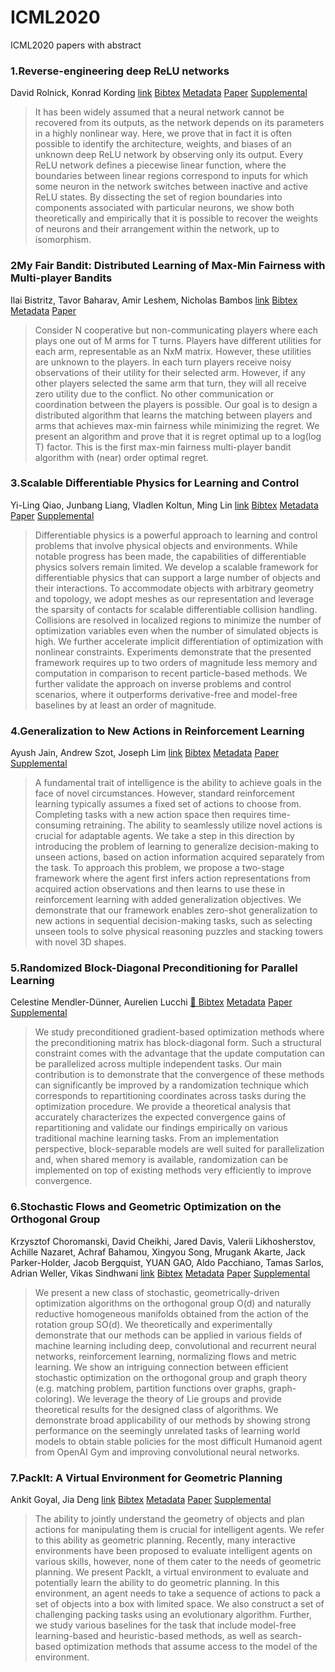 # ICML2020
ICML2020 papers with abstract

### 1.Reverse-engineering deep ReLU networks
  David Rolnick, Konrad Kording [link](https://proceedings.icml.cc/book/3241.pdf) [Bibtex](https://proceedings.icml.cc/book/3241.pdf/static/paper_files/icml/2020/1-Bibtex.bib) [Metadata](https://proceedings.icml.cc/book/3241.pdf/static/paper_files/icml/2020/1-Metadata.json) [Paper](https://proceedings.icml.cc/book/3241.pdf/static/paper_files/icml/2020/1-Paper.pdf) [Supplemental](https://proceedings.icml.cc/book/3241.pdf/static/paper_files/icml/2020/1-Supplemental.zip)
> It has been widely assumed that a neural network cannot be recovered from its outputs, as the  network depends on its parameters in a highly nonlinear way. Here, we prove that in fact it is often possible to identify the architecture, weights, and biases of an unknown deep ReLU network by observing only its output. Every ReLU network defines a piecewise linear function, where the boundaries between linear regions correspond to inputs for which some neuron in the network switches between inactive and active ReLU states. By dissecting the set of region boundaries into components associated with particular neurons, we show both theoretically and empirically that it is possible to recover the weights of neurons and their arrangement within the network, up to isomorphism.
### 2My Fair Bandit: Distributed Learning of Max-Min Fairness with Multi-player Bandits
  Ilai Bistritz, Tavor Baharav, Amir Leshem, Nicholas Bambos [link](https://proceedings.icml.cc/book/3242.pdf) [Bibtex](https://proceedings.icml.cc/book/3242.pdf/static/paper_files/icml/2020/11-Bibtex.bib) [Metadata](https://proceedings.icml.cc/book/3242.pdf/static/paper_files/icml/2020/11-Metadata.json) [Paper](https://proceedings.icml.cc/book/3242.pdf/static/paper_files/icml/2020/11-Paper.pdf)
> Consider N cooperative but non-communicating players where each plays one out of M arms for T turns. Players have different utilities for each arm, representable as an NxM matrix. However, these utilities are unknown to the players. In each turn players receive noisy observations of their utility for their selected arm. However, if any other players selected the same arm that turn, they will all receive zero utility due to the conflict. No other communication or coordination between the players is possible. Our goal is to design a distributed algorithm that learns the matching between players and arms that achieves max-min fairness while minimizing the regret. We present an algorithm and prove that it is regret optimal up to a log(log T) factor. This is the first max-min fairness multi-player bandit algorithm with (near) order optimal regret. 
### 3.Scalable Differentiable Physics for Learning and Control
  Yi-Ling Qiao, Junbang Liang, Vladlen Koltun, Ming Lin [link](https://proceedings.icml.cc/book/3243.pdf) [Bibtex](https://proceedings.icml.cc/book/3243.pdf/static/paper_files/icml/2020/15-Bibtex.bib) [Metadata](https://proceedings.icml.cc/book/3243.pdf/static/paper_files/icml/2020/15-Metadata.json) [Paper](https://proceedings.icml.cc/book/3243.pdf/static/paper_files/icml/2020/15-Paper.pdf) [Supplemental](https://proceedings.icml.cc/book/3243.pdf/static/paper_files/icml/2020/15-Supplemental.pdf)
> Differentiable physics is a powerful approach to learning and control problems that involve physical objects and environments. While notable progress has been made, the capabilities of differentiable physics solvers remain limited. We develop a scalable framework for differentiable physics that can support a large number of objects and their interactions. To accommodate objects with arbitrary geometry and topology, we adopt meshes as our representation and leverage the sparsity of contacts for scalable differentiable collision handling. Collisions are resolved in localized regions to minimize the number of optimization variables even when the number of simulated objects is high. We further accelerate implicit differentiation of optimization with nonlinear constraints. Experiments demonstrate that the presented framework requires up to two orders of magnitude less memory and computation in comparison to recent particle-based methods. We further validate the approach on inverse problems and control scenarios, where it outperforms derivative-free and model-free baselines by at least an order of magnitude.
### 4.Generalization to New Actions in Reinforcement Learning
  Ayush Jain, Andrew Szot, Joseph Lim [link](https://proceedings.icml.cc/book/3244.pdf) [Bibtex](https://proceedings.icml.cc/book/3244.pdf/static/paper_files/icml/2020/29-Bibtex.bib) [Metadata](https://proceedings.icml.cc/book/3244.pdf/static/paper_files/icml/2020/29-Metadata.json) [Paper](https://proceedings.icml.cc/book/3244.pdf/static/paper_files/icml/2020/29-Paper.pdf) [Supplemental](https://proceedings.icml.cc/book/3244.pdf/static/paper_files/icml/2020/29-Supplemental.pdf)
> A fundamental trait of intelligence is the ability to achieve goals in the face of novel circumstances. However, standard reinforcement learning typically assumes a fixed set of actions to choose from. Completing tasks with a new action space then requires time-consuming retraining. The ability to seamlessly utilize novel actions is crucial for adaptable agents. We take a step in this direction by introducing the problem of learning to generalize decision-making to unseen actions, based on action information acquired separately from the task. To approach this problem, we propose a two-stage framework where the agent first infers action representations from acquired action observations and then learns to use these in reinforcement learning with added generalization objectives. We demonstrate that our framework enables zero-shot generalization to new actions in sequential decision-making tasks, such as selecting unseen tools to solve physical reasoning puzzles and stacking towers with novel 3D shapes.
### 5.Randomized Block-Diagonal Preconditioning for Parallel Learning
  Celestine Mendler-Dünner, Aurelien Lucchi [ :link:	](https://proceedings.icml.cc/book/3245.pdf) [Bibtex](https://proceedings.icml.cc/book/3245.pdf/static/paper_files/icml/2020/53-Bibtex.bib) [Metadata](https://proceedings.icml.cc/book/3245.pdf/static/paper_files/icml/2020/53-Metadata.json) [Paper](https://proceedings.icml.cc/book/3245.pdf/static/paper_files/icml/2020/53-Paper.pdf) [Supplemental](https://proceedings.icml.cc/book/3245.pdf/static/paper_files/icml/2020/53-Supplemental.pdf)
> We study preconditioned gradient-based optimization methods where the preconditioning matrix has block-diagonal form. Such a structural constraint comes with the advantage that the update computation can be parallelized across multiple independent tasks. Our main contribution is to demonstrate that the convergence of these methods can significantly be improved by a randomization technique which corresponds to repartitioning coordinates across tasks during the optimization procedure. We provide a theoretical analysis that accurately characterizes the expected convergence gains of repartitioning and validate our findings empirically on various traditional machine learning tasks. From an implementation perspective, block-separable models are well suited for parallelization and, when shared memory is available, randomization can be implemented on top of existing methods very efficiently to improve convergence.
### 6.Stochastic Flows and Geometric Optimization on the Orthogonal Group
  Krzysztof Choromanski, David Cheikhi, Jared Davis, Valerii Likhosherstov, Achille Nazaret, Achraf Bahamou, Xingyou Song, Mrugank Akarte, Jack Parker-Holder, Jacob Bergquist, YUAN GAO, Aldo Pacchiano, Tamas Sarlos, Adrian Weller, Vikas Sindhwani [link](https://proceedings.icml.cc/book/3246.pdf) [Bibtex](https://proceedings.icml.cc/book/3246.pdf/static/paper_files/icml/2020/57-Bibtex.bib) [Metadata](https://proceedings.icml.cc/book/3246.pdf/static/paper_files/icml/2020/57-Metadata.json) [Paper](https://proceedings.icml.cc/book/3246.pdf/static/paper_files/icml/2020/57-Paper.pdf) [Supplemental](https://proceedings.icml.cc/book/3246.pdf/static/paper_files/icml/2020/57-Supplemental.pdf)
> We present a new class of stochastic, geometrically-driven optimization algorithms on the orthogonal group O(d) and naturally reductive homogeneous manifolds obtained from the action of the rotation group SO(d). We theoretically and experimentally demonstrate that our methods can be applied in various fields of machine learning including deep, convolutional and recurrent neural networks, reinforcement learning, normalizing flows and metric learning. We show an intriguing connection between efficient stochastic optimization on the orthogonal group and graph theory (e.g. matching problem, partition functions over graphs, graph-coloring). We leverage the theory of Lie groups and provide theoretical results for the designed class of algorithms. We demonstrate broad applicability of our methods by showing strong performance on the seemingly unrelated tasks of learning world models to obtain stable policies for the most difficult Humanoid agent from OpenAI Gym and improving convolutional neural networks.
### 7.PackIt: A Virtual Environment for Geometric Planning
  Ankit Goyal, Jia Deng [link](https://proceedings.icml.cc/book/3247.pdf) [Bibtex](https://proceedings.icml.cc/book/3247.pdf/static/paper_files/icml/2020/62-Bibtex.bib) [Metadata](https://proceedings.icml.cc/book/3247.pdf/static/paper_files/icml/2020/62-Metadata.json) [Paper](https://proceedings.icml.cc/book/3247.pdf/static/paper_files/icml/2020/62-Paper.pdf) [Supplemental](https://proceedings.icml.cc/book/3247.pdf/static/paper_files/icml/2020/62-Supplemental.pdf)
> The ability to jointly understand the geometry of objects and plan actions for manipulating them is crucial for intelligent agents. We refer to this ability as geometric planning. Recently, many interactive environments have been proposed to evaluate intelligent agents on various skills, however, none of them cater to the needs of geometric planning. We present PackIt, a virtual environment to evaluate and potentially learn the ability to do geometric planning. In this environment, an agent needs to take a sequence of actions to pack a set of objects into a box with limited space. We also construct a set of challenging packing tasks using an evolutionary algorithm. Further, we study various baselines for the task that include model-free learning-based and heuristic-based methods, as well as search-based optimization methods that assume access to the model of the environment.

